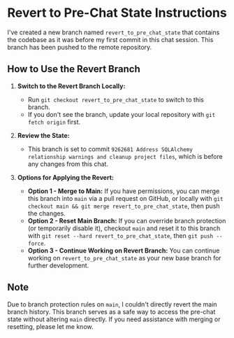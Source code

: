 # Revert to Pre-Chat State Instructions

I've created a new branch named `revert_to_pre_chat_state` that contains the codebase as it was before my first commit in this chat session. This branch has been pushed to the remote repository.

## How to Use the Revert Branch

1. **Switch to the Revert Branch Locally:**
   - Run `git checkout revert_to_pre_chat_state` to switch to this branch.
   - If you don't see the branch, update your local repository with `git fetch origin` first.

2. **Review the State:**
   - This branch is set to commit `9262681 Address SQLAlchemy relationship warnings and cleanup project files`, which is before any changes from this chat.

3. **Options for Applying the Revert:**
   - **Option 1 - Merge to Main:** If you have permissions, you can merge this branch into `main` via a pull request on GitHub, or locally with `git checkout main && git merge revert_to_pre_chat_state`, then push the changes.
   - **Option 2 - Reset Main Branch:** If you can override branch protection (or temporarily disable it), checkout `main` and reset it to this branch with `git reset --hard revert_to_pre_chat_state`, then `git push --force`.
   - **Option 3 - Continue Working on Revert Branch:** You can continue working on `revert_to_pre_chat_state` as your new base branch for further development.

## Note

Due to branch protection rules on `main`, I couldn't directly revert the main branch history. This branch serves as a safe way to access the pre-chat state without altering `main` directly. If you need assistance with merging or resetting, please let me know.
